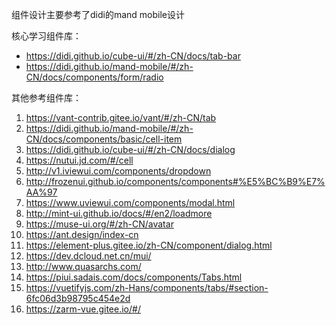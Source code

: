 

组件设计主要参考了didi的mand mobile设计

核心学习组件库：
- https://didi.github.io/cube-ui/#/zh-CN/docs/tab-bar
- https://didi.github.io/mand-mobile/#/zh-CN/docs/components/form/radio



其他参考组件库：
1. https://vant-contrib.gitee.io/vant/#/zh-CN/tab
2. https://didi.github.io/mand-mobile/#/zh-CN/docs/components/basic/cell-item
3. https://didi.github.io/cube-ui/#/zh-CN/docs/dialog
4. https://nutui.jd.com/#/cell
5. http://v1.iviewui.com/components/dropdown
6. http://frozenui.github.io/components/components#%E5%BC%B9%E7%AA%97
7. https://www.uviewui.com/components/modal.html
8. http://mint-ui.github.io/docs/#/en2/loadmore
9. https://muse-ui.org/#/zh-CN/avatar
11. https://ant.design/index-cn
12. https://element-plus.gitee.io/zh-CN/component/dialog.html
13. https://dev.dcloud.net.cn/mui/
14. http://www.quasarchs.com/
14. https://piui.sadais.com/docs/components/Tabs.html
15. https://vuetifyjs.com/zh-Hans/components/tabs/#section-6fc06d3b98795c454e2d
16. https://zarm-vue.gitee.io/#/

